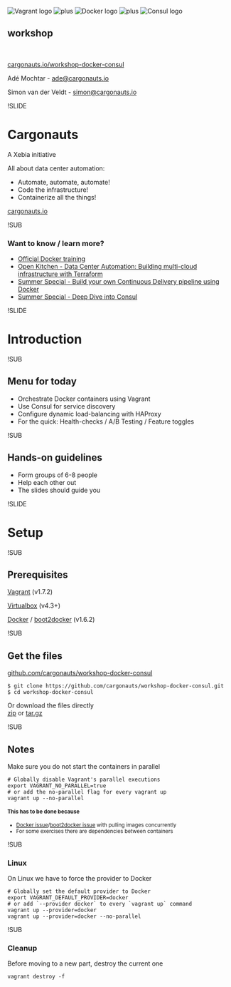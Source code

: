 ![Vagrant logo](img/vagrant-logo.png) <!-- .element: class="noborder" -->
![plus](img/plus.png) <!-- .element: class="noborder" -->
![Docker logo](img/docker-logo-no-text.png) <!-- .element: class="noborder" -->
![plus](img/plus.png) <!-- .element: class="noborder" -->
![Consul logo](img/consul-logo.png) <!-- .element: class="noborder" -->
## workshop


<br><p>[cargonauts.io/workshop-docker-consul](http://cargonauts.io/workshop-docker-consul)

Adé Mochtar - [ade@cargonauts.io](mailto:ade@cargonauts.io)

Simon van der Veldt - [simon@cargonauts.io](mailto:simon@cargonauts.io)



!SLIDE
# Cargonauts
A Xebia initiative

All about data center automation:
  - Automate, automate, automate!
  - Code the infrastructure!
  - Containerize all the things!

[cargonauts.io](http://cargonauts.io)

!SUB

### Want to know / learn more?

- [Official Docker training](https://training.xebia.com/continuous-delivery-devops/introduction-to-docker/)
- [Open Kitchen - Data Center Automation: Building multi-cloud infrastructure with Terraform](https://xebia.com/events/open-kitchen-datacentre-automation-building-multi-cloud-infrastructure-with-terraform)
- [Summer Special - Build your own Continuous Delivery pipeline using Docker](https://training.xebia.com/summer-specials/build-your-own-continuous-delivery-pipeline-using-docker/)
- [Summer Special - Deep Dive into Consul](https://training.xebia.com/summer-specials/deep-dive-into-consul/)


!SLIDE
# Introduction


!SUB
## Menu for today

- Orchestrate Docker containers using Vagrant
- Use Consul for service discovery
- Configure dynamic load-balancing with HAProxy
- For the quick: Health-checks / A/B Testing / Feature toggles


!SUB
## Hands-on guidelines
- Form groups of 6-8 people
- Help each other out
- The slides should guide you


!SLIDE
# Setup


!SUB
## Prerequisites
[Vagrant](https://docs.vagrantup.com/v2/installation/index.html) (v1.7.2)

[Virtualbox](https://www.virtualbox.org/wiki/Downloads) (v4.3+)

[Docker](https://docs.docker.com/installation/) / [boot2docker](http://boot2docker.io) (v1.6.2)


!SUB
## Get the files

[github.com/cargonauts/workshop-docker-consul](https://github.com/cargonauts/workshop-docker-consul)
```
$ git clone https://github.com/cargonauts/workshop-docker-consul.git
$ cd workshop-docker-consul
```
Or download the files directly
<br>[zip](https://github.com/cargonauts/workshop-docker-consul/archive/master.zip) or [tar.gz](https://github.com/cargonauts/workshop-docker-consul/archive/master.tar.gz)


!SUB
## Notes
Make sure you do not start the containers in parallel

```
# Globally disable Vagrant's parallel executions
export VAGRANT_NO_PARALLEL=true
# or add the no-parallel flag for every vagrant up
vagrant up --no-parallel
```
<small>

#### This has to be done because
* [Docker issue](https://github.com/docker/docker/issues/9718)/[boot2docker issue](https://github.com/boot2docker/boot2docker/issues/757) with pulling images concurrently
* For some exercises there are dependencies between containers

</small>


!SUB
### Linux
On Linux we have to force the provider to Docker
<!-- .element: class="bash" -->
```
# Globally set the default provider to Docker
export VAGRANT_DEFAULT_PROVIDER=docker
# or add `--provider docker` to every `vagrant up` command
vagrant up --provider=docker
vagrant up --provider=docker --no-parallel
```
<!-- .element: class="bash" -->


!SUB
### Cleanup
Before moving to a new part, destroy the current one
```
vagrant destroy -f
```
